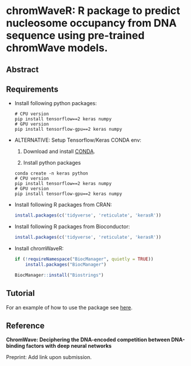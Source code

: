 # chromWaveR: R package to predict nucleosome occupancy from DNA sequence using pre-trained chromWave models.

## Abstract 


## Requirements 

* Install following python packages:
   
    ```console 
    # CPU version 
    pip install tensorflow==2 keras numpy
    # GPU version 
    pip install tensorflow-gpu==2 keras numpy
    ``` 

* ALTERNATIVE: Setup Tensorflow/Keras CONDA env: 

    1) Download and install [CONDA](https://www.anaconda.com/distribution/).

    2) Install python packages
    
    ```console 
    conda create -n keras python
    # CPU version 
    pip install tensorflow==2 keras numpy
    # GPU version 
    pip install tensorflow-gpu==2 keras numpy
    ``` 

* Install following R packages from CRAN: 
    ```R 
    install.packages(c('tidyverse', 'reticulate', 'kerasR'))
    ``` 

* Install following R packages from Bioconductor: 
    ```R 
    install.packages(c('tidyverse', 'reticulate', 'kerasR'))
    ``` 

* Install chromWaveR:
    ```R 
    if (!requireNamespace("BiocManager", quietly = TRUE))
        install.packages("BiocManager")
    
    BiocManager::install("Biostrings")
    ``` 

## Tutorial  

For an example of how to use the package see [here](https://github.com/luslab/chromWaveR/blob/master/inst/example/chromWaveR_example.md). 



## Reference 
**ChromWave: Deciphering the DNA-encoded competition between DNA-binding factors with deep neural networks**

Preprint: Add link upon submission.
